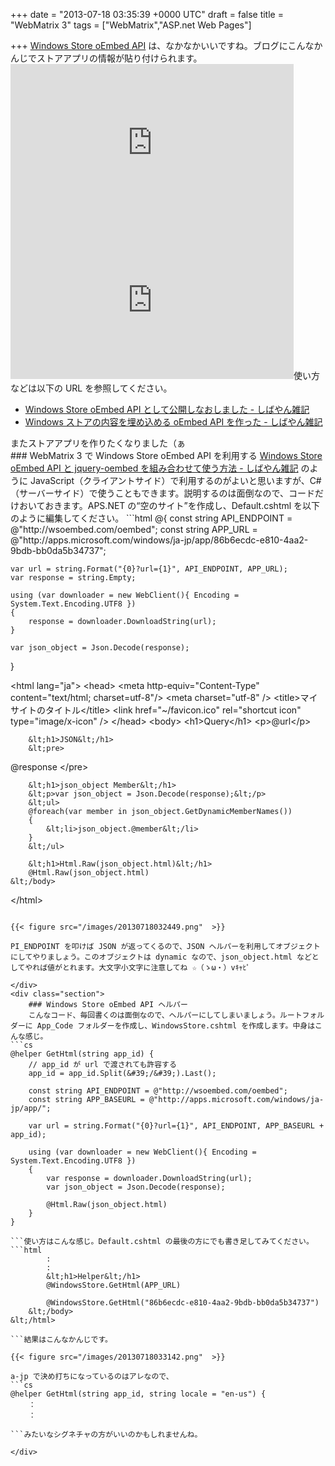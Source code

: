
+++
date = "2013-07-18 03:35:39 +0000 UTC"
draft = false
title = "WebMatrix 3"
tags = ["WebMatrix","ASP.net Web Pages"]

+++
<a href="http://wsoembed.com/">Windows Store oEmbed API</a> は、なかなかいいですね。ブログにこんなかんじでストアアプリの情報が貼り付けられます。<iframe width="453" height="252" src="http://wsoembed.com/embed?id=24b07f02-446a-4861-b265-1d2fe4dd5383" frameborder="0"></iframe><iframe width="453" height="252" src="http://wsoembed.com/embed?id=86b6ecdc-e810-4aa2-9bdb-bb0da5b34737" frameborder="0"></iframe>使い方などは以下の URL を参照してください。

<ul>
<li><a href="http://shiba-yan.hatenablog.jp/entry/20130717/1373987475">Windows Store oEmbed API として公開しなおしました - しばやん雑記</a></li>
<li><a href="http://shiba-yan.hatenablog.jp/entry/20130716/1373916091">Windows ストアの内容を埋め込める oEmbed API を作った - しばやん雑記</a></li>
</ul>またストアアプリを作りたくなりました（ぁ

<div class="section">
    ### WebMatrix 3 で Windows Store oEmbed API を利用する
    <a href="http://shiba-yan.hatenablog.jp/entry/20130718/1374073617">Windows Store oEmbed API と jquery-oembed を組み合わせて使う方法 - しばやん雑記</a> のように JavaScript（クライアントサイド）で利用するのがよいと思いますが、C#（サーバーサイド）で使うこともできます。説明するのは面倒なので、コードだけおいておきます。APS.NET の“空のサイト”を作成し、Default.cshtml を以下のように編集してください。
```html
@{
    const string API_ENDPOINT = @"http://wsoembed.com/oembed";
    const string APP_URL = @"http://apps.microsoft.com/windows/ja-jp/app/86b6ecdc-e810-4aa2-9bdb-bb0da5b34737";
    
    var url = string.Format("{0}?url={1}", API_ENDPOINT, APP_URL);
    var response = string.Empty;

    using (var downloader = new WebClient(){ Encoding = System.Text.Encoding.UTF8 })
    {
        response = downloader.DownloadString(url);
    }

    var json_object = Json.Decode(response);
}



&lt;html lang="ja">
    &lt;head>
        &lt;meta http-equiv="Content-Type" content="text/html; charset=utf-8"/>
        &lt;meta charset="utf-8" />
        &lt;title>マイ サイトのタイトル&lt;/title>
        &lt;link href="~/favicon.ico" rel="shortcut icon" type="image/x-icon" />
    &lt;/head>
    &lt;body>
        &lt;h1>Query&lt;/h1>
        &lt;p>@url&lt;/p>

        &lt;h1>JSON&lt;/h1>
        &lt;pre>
@response
        &lt;/pre>
        
        &lt;h1>json_object Member&lt;/h1>
        &lt;p>var json_object = Json.Decode(response);&lt;/p>
        &lt;ul>
        @foreach(var member in json_object.GetDynamicMemberNames())
        {
            &lt;li>json_object.@member&lt;/li>
        }
        &lt;/ul>
        
        &lt;h1>Html.Raw(json_object.html)&lt;/h1>
        @Html.Raw(json_object.html)
    &lt;/body>
&lt;/html>

```結果はこんなかんじです。

{{< figure src="/images/20130718032449.png"  >}}

PI_ENDPOINT を叩けば JSON が返ってくるので、JSON ヘルパーを利用してオブジェクトにしてやりましょう。このオブジェクトは dynamic なので、json_object.html などとしてやれば値がとれます。大文字小文字に注意してね ☆（ゝω・）vｷｬﾋﾟ

</div>
<div class="section">
    ### Windows Store oEmbed API ヘルパー
    こんなコード、毎回書くのは面倒なので、ヘルパーにしてしまいましょう。ルートフォルダーに App_Code フォルダーを作成し、WindowsStore.cshtml を作成します。中身はこんな感じ。
```cs
@helper GetHtml(string app_id) {
    // app_id が url で渡されても許容する
    app_id = app_id.Split(&#39;/&#39;).Last();

    const string API_ENDPOINT = @"http://wsoembed.com/oembed";
    const string APP_BASEURL = @"http://apps.microsoft.com/windows/ja-jp/app/";
    
    var url = string.Format("{0}?url={1}", API_ENDPOINT, APP_BASEURL + app_id);

    using (var downloader = new WebClient(){ Encoding = System.Text.Encoding.UTF8 })
    {
        var response = downloader.DownloadString(url);
        var json_object = Json.Decode(response);

        @Html.Raw(json_object.html)
    }
}

```使い方はこんな感じ。Default.cshtml の最後の方にでも書き足してみてください。
```html
        :
        :
        &lt;h1>Helper&lt;/h1>
        @WindowsStore.GetHtml(APP_URL)

        @WindowsStore.GetHtml("86b6ecdc-e810-4aa2-9bdb-bb0da5b34737")
    &lt;/body>
&lt;/html>

```結果はこんなかんじです。

{{< figure src="/images/20130718033142.png"  >}}

a-jp で決め打ちになっているのはアレなので、
```cs
@helper GetHtml(string app_id, string locale = "en-us") {
    ：
    ：

```みたいなシグネチャの方がいいのかもしれませんね。

</div>

